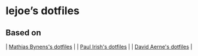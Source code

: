# lejoe’s dotfiles


## Based on 

| [Mathias Bynens's dotfiles](https://github.com/mathiasbynens/dotfiles) |
| [Paul Irish's dotfiles](https://github.com/paulirish/dotfiles) |
| [David Aerne's dotfiles](https://github.com/meodai/dotfiles) |

